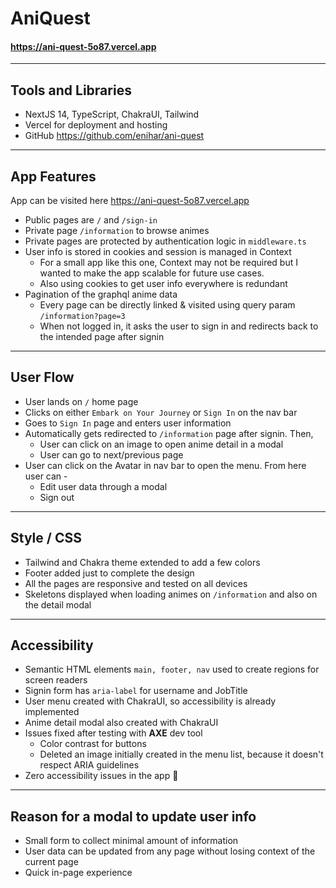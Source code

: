 # AniQuest

#### https://ani-quest-5o87.vercel.app

---

## Tools and Libraries

- NextJS 14, TypeScript, ChakraUI, Tailwind
- Vercel for deployment and hosting
- GitHub https://github.com/enihar/ani-quest

---

## App Features

App can be visited here https://ani-quest-5o87.vercel.app

- Public pages are `/` and `/sign-in`
- Private page `/information` to browse animes
- Private pages are protected by authentication logic in `middleware.ts`
- User info is stored in cookies and session is managed in Context
  - For a small app like this one, Context may not be required but I wanted to make the app scalable for future use cases.
  - Also using cookies to get user info everywhere is redundant
- Pagination of the graphql anime data
  - Every page can be directly linked & visited using query param `/information?page=3`
  - When not logged in, it asks the user to sign in and redirects back to the intended page after signin

---

## User Flow

- User lands on `/` home page
- Clicks on either `Embark on Your Journey` or `Sign In` on the nav bar
- Goes to `Sign In` page and enters user information
- Automatically gets redirected to `/information` page after signin. Then,
  - User can click on an image to open anime detail in a modal
  - User can go to next/previous page
- User can click on the Avatar in nav bar to open the menu. From here user can -
  - Edit user data through a modal
  - Sign out

---

## Style / CSS

- Tailwind and Chakra theme extended to add a few colors
- Footer added just to complete the design
- All the pages are responsive and tested on all devices
- Skeletons displayed when loading animes on `/information` and also on the detail modal

---

## Accessibility

- Semantic HTML elements `main, footer, nav` used to create regions for screen readers
- Signin form has `aria-label` for username and JobTitle
- User menu created with ChakraUI, so accessibility is already implemented
- Anime detail modal also created with ChakraUI
- Issues fixed after testing with **AXE** dev tool
  - Color contrast for buttons
  - Deleted an image initially created in the menu list, because it doesn't respect ARIA guidelines
- Zero accessibility issues in the app :tada:

---

## Reason for a modal to update user info

- Small form to collect minimal amount of information
- User data can be updated from any page without losing context of the current page
- Quick in-page experience
